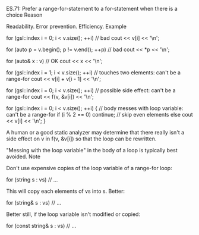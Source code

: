 ES.71: Prefer a range-for-statement to a for-statement when there is a choice
Reason

Readability. Error prevention. Efficiency.
Example

for (gsl::index i = 0; i < v.size(); ++i)   // bad
        cout << v[i] << '\n';

for (auto p = v.begin(); p != v.end(); ++p)   // bad
    cout << *p << '\n';

for (auto& x : v)    // OK
    cout << x << '\n';

for (gsl::index i = 1; i < v.size(); ++i) // touches two elements: can't be a range-for
    cout << v[i] + v[i - 1] << '\n';

for (gsl::index i = 0; i < v.size(); ++i) // possible side effect: can't be a range-for
    cout << f(v, &v[i]) << '\n';

for (gsl::index i = 0; i < v.size(); ++i) { // body messes with loop variable: can't be a range-for
    if (i % 2 == 0)
        continue;   // skip even elements
    else
        cout << v[i] << '\n';
}

A human or a good static analyzer may determine that there really isn't a side effect on v in f(v, &v[i]) so that the loop can be rewritten.

"Messing with the loop variable" in the body of a loop is typically best avoided.
Note

Don't use expensive copies of the loop variable of a range-for loop:

for (string s : vs) // ...

This will copy each elements of vs into s. Better:

for (string& s : vs) // ...

Better still, if the loop variable isn't modified or copied:

for (const string& s : vs) // ...
